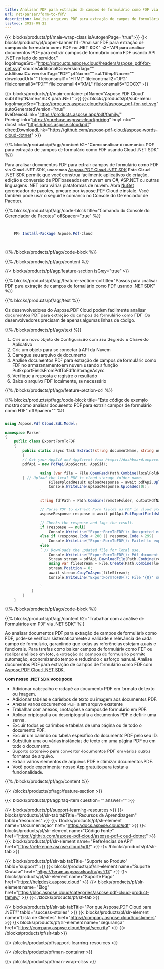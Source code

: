 ```yaml
---
title: Analisar PDF para extração de campos de formulário como FDF via Cloud .NET SDK
url: net/parser/form-to-fdf/
description: Analise arquivos PDF para extração de campos de formulário como FDF usando Aspose.PDF Cloud SDK para .NET. Melhore a descoberta e indexação.
lastmod: 2025-08-22
---
```


{{< blocks/products/pf/main-wrap-class isAutogenPage="true">}}
{{< blocks/products/pf/upper-banner h1="Analisar PDF para extração de campos de formulário como FDF no .NET SDK" h2="API para analisar documentos PDF para extrair campos de formulário como FDF usando API .NET no lado do servidor." logoImageSrc="https://products.aspose.cloud/headers/aspose_pdf-for-net.svg" sourceAdditionalConversionTag="" additionalConversionTag="PDF" pfName="" subTitlepfName="" downloadUrl="" fileiconsmall1="HTML" fileiconsmall2="JPG" fileiconsmall3="PDF" fileiconsmall4="XML" fileiconsmall5="DOCX" >}}

{{< blocks/products/pf/main-container pfName="Aspose.PDF Cloud" subTitlepfName="SDK para .NET" >}}
{{< blocks/products/pf/sub-menu logoImageSrc="https://products.aspose.cloud/sdk/aspose_pdf-for-net.svg"
autoGeneratedVersion="true"
liveDemosLink="https://products.aspose.app/pdf/family/" PricingLink="https://purchase.aspose.cloud/pricing" buyLink="" docsLink="https://docs.aspose.cloud/pdf"  directDownloadLink="https://github.com/aspose-pdf-cloud/aspose-words-cloud-dotnet" >}}

{{% blocks/products/pf/agp/content h2="Como analisar documentos PDF para extração de campos de formulário como FDF usando Cloud .NET SDK" %}}

Para analisar documentos PDF para extrair campos de formulário como FDF via Cloud .NET SDK, usaremos
[Aspose.PDF Cloud .NET SDK](https://products.aspose.cloud/pdf/net/)
Este Cloud .NET SDK permite que você construa facilmente aplicativos de criação, edição e conversão de PDF baseados em nuvem em C#, ASP.NET ou outras linguagens .NET para várias plataformas de nuvem. Abra
[NuGet](https://www.nuget.org/packages/Aspose.Pdf-Cloud)
gerenciador de pacotes, procure por
Aspose.PDF Cloud
e instale. Você também pode usar o seguinte comando no Console do Gerenciador de Pacotes.

{{% blocks/products/pf/agp/code-block title="Comando do Console do Gerenciador de Pacotes" offSpacer="true" %}}

```powershell

     
    PM> Install-Package Aspose.Pdf-Cloud
     
     

```

{{% /blocks/products/pf/agp/code-block %}}

{{% /blocks/products/pf/agp/content %}}

{{< blocks/products/pf/agp/feature-section isGrey="true" >}}

{{% blocks/products/pf/agp/feature-section-col title="Passos para analisar PDF para extração de campos de formulário como FDF usando .NET SDK" %}}

{{% blocks/products/pf/agp/text %}}

Os desenvolvedores do Aspose.PDF Cloud podem facilmente analisar documentos PDF para extração de campos de formulário como FDF. Os desenvolvedores precisam de apenas algumas linhas de código.

{{% /blocks/products/pf/agp/text %}}

1. Crie um novo objeto de Configuração com seu Segredo e Chave do Aplicativo
1. Crie um objeto para se conectar à API da Nuvem
1. Carregue seu arquivo de documento
1. Analise documentos PDF para extração de campos de formulário como FDF no armazenamento em nuvem usando a função PutExportFieldsFromPdfToFdfInStorageAsync
1. Verifique a resposta e registre o resultado
1. Baixe o arquivo FDF localmente, se necessário

{{% /blocks/products/pf/agp/feature-section-col %}}

{{% blocks/products/pf/agp/code-block title="Este código de exemplo mostra como analisar documento PDF para extrair campos de formulário como FDF" offSpacer="" %}}

```cs

using Aspose.Pdf.Cloud.Sdk.Model;

namespace Parser
{
    public class ExportFormToFDF
    {
        public static async Task Extract(string documentName, string outputFdfName, string remoteFolder)
        {
		// Get your AppSid and AppSecret from https://dashboard.aspose.cloud (free registration required). 
		pdfApi = new PdfApi(AppSecret, AppSid);

                using (var file = File.OpenRead(Path.Combine(localFolder, documentName)))
		{ // Upload the local PDF to cloud storage folder name.
                    FilesUploadResult uploadResponse = await pdfApi.UploadFileAsync(Path.Combine(remoteFolder, documentName), documentName);
                    Console.WriteLine(uploadResponse.Uploaded[0]);
                }
                
                string fdfPath = Path.Combine(remoteFolder, outputFdfName);

                // Parse PDF to extract Form fields as FDF in cloud storage.
                AsposeResponse response = await pdfApi.PutExportFieldsFromPdfToFdfInStorageAsync(documentName, fdfPath, folder: remoteFolder);

                // Checks the response and logs the result.
                if (response == null)
                    Console.WriteLine("ExportFormToFDF(): Unexpected error!");
                else if (response.Code < 200 || response.Code > 299)
                    Console.WriteLine("ExportFormToFDF(): Failed to export Pdf document form fields.");
                else
                { // Downloads the updated file for local use.
                    Console.WriteLine("ExportFormToFDF(): Pdf document '{0}' form fields successfully exported to '{1} file.", documentName, outputFdfName);
                    Stream stream = pdfApi.DownloadFile(Path.Combine(remoteFolder, outputFdfName));
                    using var fileStream = File.Create(Path.Combine(localFolder, outputFdfName));
                    stream.Position = 0;
                    await stream.CopyToAsync(fileStream);
                    Console.WriteLine("ExportFormToFDF(): File '{0}' successfully downloaded.", outputFdfName);

                }
            }
        }
    }
```

{{% /blocks/products/pf/agp/code-block %}}

{{% blocks/products/pf/agp/content h2="Trabalhar com a análise de Formulários em PDF via .NET SDK" %}}

Ao analisar documentos PDF para extração de campos de formulário como FDF, pode-se verificar sistematicamente a validade e relevância de cada campo de formulário, garantindo que todas as referências estejam atuais e funcionais. Para tarefas como baixar campos de formulário como FDF ou realizar análises em lote, a extração de campos de formulário permite automação, economizando tempo e reduzindo o esforço manual.
Analise documentos PDF para extração de campos de formulário como FDF com [Aspose.PDF Cloud .NET SDK](https://products.aspose.cloud/pdf/net/).

**Com nosso .NET SDK você pode**

+ Adicionar cabeçalho e rodapé ao documento PDF em formato de texto ou imagem.
+ Adicionar tabelas e carimbos de texto ou imagem aos documentos PDF.
+ Anexar vários documentos PDF a um arquivo existente.
+ Trabalhar com anexos, anotações e campos de formulário em PDF.
+ Aplicar criptografia ou descriptografia a documentos PDF e definir uma senha.
+ Excluir todos os carimbos e tabelas de uma página ou de todo o documento PDF.
+ Excluir um carimbo ou tabela específico do documento PDF pelo seu ID.
+ Substituir uma ou várias instâncias de texto em uma página PDF ou em todo o documento.
+ Suporte extensivo para converter documentos PDF em vários outros formatos de arquivo.
+ Extrair vários elementos de arquivos PDF e otimizar documentos PDF.
+ Você pode experimentar nosso [App gratuito](https://products.aspose.app/pdf/) para testar a funcionalidade.

{{% /blocks/products/pf/agp/content %}}

{{< /blocks/products/pf/agp/feature-section >}}

{{< blocks/products/pf/agp/faq-item question="" answer="" >}}

{{< blocks/products/pf/support-learning-resources >}}
{{< blocks/products/pf/slr-tab tabTitle="Recursos de Aprendizagem" tabId="resources" >}}
{{< blocks/products/pf/slr-element name="Documentação" href="https://docs.aspose.cloud/pdf" >}}
{{< blocks/products/pf/slr-element name="Código Fonte" href="https://github.com/aspose-pdf-cloud/aspose-pdf-cloud-dotnet" >}}
{{< blocks/products/pf/slr-element name="Referências de API" href="https://reference.aspose.cloud/pdf/" >}}
{{< /blocks/products/pf/slr-tab >}}

{{< blocks/products/pf/slr-tab tabTitle="Suporte ao Produto" tabId="support" >}}
{{< blocks/products/pf/slr-element name="Suporte Gratuito" href="https://forum.aspose.cloud/c/pdf/13" >}}
{{< blocks/products/pf/slr-element name="Suporte Pago" href="https://helpdesk.aspose.cloud" >}}
{{< blocks/products/pf/slr-element name="Blog" href="https://blog.aspose.cloud/categories/aspose.pdf-cloud-product-family/" >}}
{{< /blocks/products/pf/slr-tab >}}

{{< blocks/products/pf/slr-tab tabTitle="Por que Aspose.PDF Cloud para .NET?" tabId="success-stories" >}}
{{< blocks/products/pf/slr-element name="Lista de Clientes" href="https://company.aspose.cloud/customers" >}}
{{< blocks/products/pf/slr-element name="Segurança" href="https://company.aspose.cloud/legal/security" >}}
{{< /blocks/products/pf/slr-tab >}}

{{< /blocks/products/pf/support-learning-resources >}}

{{< /blocks/products/pf/main-container >}}

{{< /blocks/products/pf/main-wrap-class >}}


